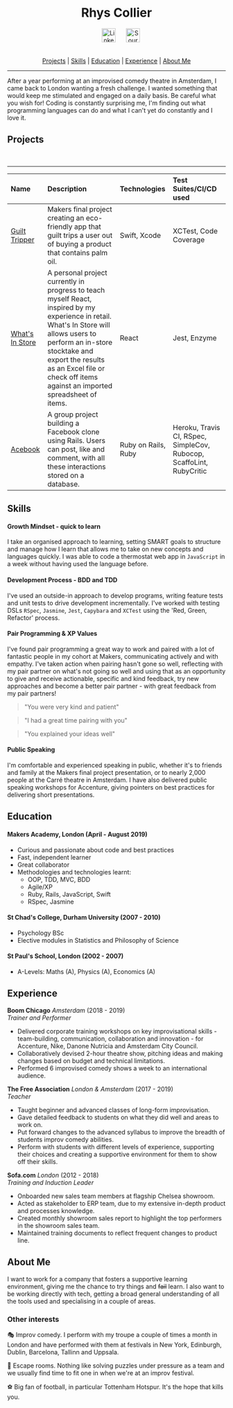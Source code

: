 <h1 align=center> Rhys Collier </h1>

<div align=center><a href=https://www.linkedin.com/in/rhys-collier-07309623/>
<img src="https://cdn1.iconfinder.com/data/icons/logotypes/32/square-linkedin-512.png" alt="LinkedIn" hspace="20" height="32"></a>
<a href="https://sourcerer.io/rhysco8"><img src="https://sourcerer.io/icons/logo-sharing.svg"height="32px" alt="Sourcerer"></a></a><br><br></div>

<div align=center>

[Projects](#Projects) | [Skills](#Skills) | [Education](#Education) | [Experience](#Experience) | [About Me](#AboutMe)

</div>

---

After a year performing at an improvised comedy theatre in Amsterdam, I came back to London wanting a fresh challenge. I wanted something that would keep me stimulated and engaged on a daily basis. Be careful what you wish for! Coding is constantly surprising me, I'm finding out what programming languages can do and what I can't yet do constantly and I love it.

## Projects

<div align=center>
<a href="https://sourcerer.io/rhysco8"><img src="https://img.shields.io/badge/Ruby-307%20commits-orange.svg" alt=""></a>
<a href="https://sourcerer.io/rhysco8"><img src="https://img.shields.io/badge/JavaScript-88%20commits-orange.svg" alt=""></a>
<a href="https://sourcerer.io/rhysco8"><img src="https://img.shields.io/badge/Swift-28%20commits-orange.svg" alt=""></a>
<a href="https://sourcerer.io/rhysco8"><img src="https://img.shields.io/badge/HTML-67%20commits-orange.svg" alt=""></a>
<a href="https://sourcerer.io/rhysco8"><img src="https://img.shields.io/badge/CSS-61%20commits-orange.svg" alt=""></a>
<a href="https://sourcerer.io/rhysco8"><img src="https://img.shields.io/badge/SQL-41%20commits-orange.svg" alt=""></a>
</div>

---


| Name     | Description    | Technologies | Test Suites/CI/CD used |
| :------- | :------------- | :----------- | :--------------------- |
| [Guilt Tripper](https://github.com/rachjgriff/greenpeas-uk) | Makers final project creating an eco-friendly app that guilt trips a user out of buying a product that contains palm oil. | Swift, Xcode | XCTest, Code Coverage |
| [What's In Store](https://github.com/rhysco8/whats-in-store) | A personal project currently in progress to teach myself React, inspired by my experience in retail. What's In Store will allows users to perform an in-store stocktake and export the results as an Excel file or check off items against an imported spreadsheet of items. | React | Jest, Enzyme |
| [Acebook](https://github.com/bengscott2/acebook-livewire)  | A group project building a Facebook clone using Rails. Users can post, like and comment, with all these interactions stored on a database. | Ruby on Rails, Ruby | Heroku, Travis CI, RSpec, SimpleCov, Rubocop, ScaffoLint, RubyCritic |


## Skills

#### Growth Mindset - quick to learn

I take an organised approach to learning, setting SMART goals to structure and manage how I learn that allows me to take on new concepts and languages quickly. I was able to code a thermostat web app in `JavaScript` in a week without having used the language before.

#### Development Process - BDD and TDD

I've used an outside-in approach to develop programs, writing feature tests and unit tests to drive development incrementally. I've worked with testing DSLs `RSpec`, `Jasmine`, `Jest`, `Capybara` and `XCTest` using the 'Red, Green, Refactor' process.

#### Pair Programming & XP Values

I've found pair programming a great way to work and paired with a lot of fantastic people in my cohort at Makers, communicating actively and with empathy. I've taken action when pairing hasn't gone so well, reflecting with my pair partner on what's not going so well and using that as an opportunity to give and receive actionable, specific and kind feedback, try new approaches and become a better pair partner - with great feedback from my pair partners!

> "You were very kind and patient"

> "I had a great time pairing with you"

> "You explained your ideas well"

#### Public Speaking

I'm comfortable and experienced speaking in public, whether it's to friends and family at the Makers final project presentation, or to nearly 2,000 people at the Carré theatre in Amsterdam. I have also delivered public speaking workshops for Accenture, giving pointers on best practices for delivering short presentations.

## Education

#### Makers Academy, London (April - August 2019)

- Curious and passionate about code and best practices
- Fast, independent learner
- Great collaborator
- Methodologies and technologies learnt:
  - OOP, TDD, MVC, BDD
  - Agile/XP
  - Ruby, Rails, JavaScript, Swift
  - RSpec, Jasmine

#### St Chad's College, Durham University (2007 - 2010)

- Psychology BSc
- Elective modules in Statistics and Philosophy of Science

#### St Paul's School, London (2002 - 2007)

- A-Levels: Maths (A), Physics (A), Economics (A)

## Experience

**Boom Chicago** *Amsterdam* (2018 - 2019)    
*Trainer and Performer*
- Delivered corporate training workshops on key improvisational skills - team-building, communication, collaboration and innovation - for Accenture, Nike, Danone Nutricia and Amsterdam City Council.
- Collaboratively devised 2-hour theatre show, pitching ideas and making changes based on budget and technical limitations.
- Performed 6 improvised comedy shows a week to an international audience.

**The Free Association** *London & Amsterdam* (2017 - 2019)    
*Teacher*
- Taught beginner and advanced classes of long-form improvisation.
- Gave detailed feedback to students on what they did well and areas to work on.
- Put forward changes to the advanced syllabus to improve the breadth of students improv comedy abilities.
- Perform with students with different levels of experience, supporting their choices and creating a supportive environment for them to show off their skills.

**Sofa.com** *London* (2012 - 2018)   
*Training and Induction Leader*
- Onboarded new sales team members at flagship Chelsea showroom.
- Acted as stakeholder to ERP team, due to my extensive in-depth product and processes knowledge.
- Created monthly showroom sales report to highlight the top performers in the showroom sales team.
- Maintained training documents to reflect frequent changes to product line.

## About Me

I want to work for a company that fosters a supportive learning environment, giving me the chance to try things and ~~fail~~ learn. I also want to be working directly with tech, getting a broad general understanding of all the tools used and specialising in a couple of areas.

### Other interests

:performing_arts: Improv comedy. I perform with my troupe a couple of times a month in London and have performed with them at festivals in New York, Edinburgh, Dublin, Barcelona, Tallinn and Uppsala.

:closed_lock_with_key: Escape rooms. Nothing like solving puzzles under pressure as a team and we usually find time to fit one in when we're at an improv festival.

:soccer: Big fan of football, in particular Tottenham Hotspur. It's the hope that kills you.
